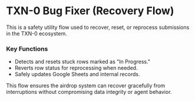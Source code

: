 # TXN-0 Bug Fixer (Recovery Flow)

This is a safety utility flow used to recover, reset, or reprocess submissions in the TXN-0 ecosystem.

### Key Functions
- Detects and resets stuck rows marked as "In Progress."
- Reverts row status for reprocessing when needed.
- Safely updates Google Sheets and internal records.

This flow ensures the airdrop system can recover gracefully from interruptions without compromising data integrity or agent behavior.
